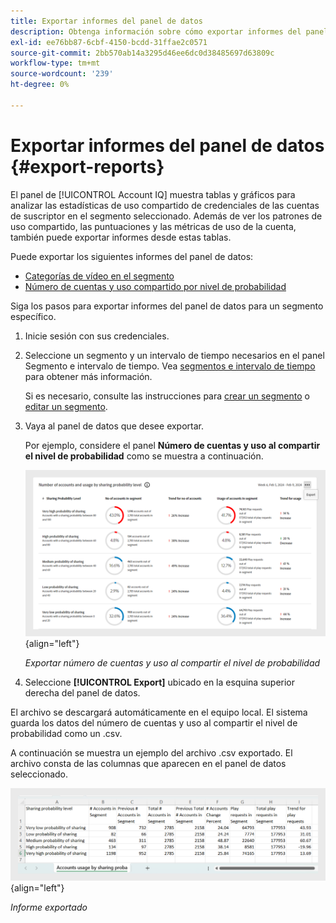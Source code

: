 ```yaml
---
title: Exportar informes del panel de datos
description: Obtenga información sobre cómo exportar informes del panel de datos en el panel.
exl-id: ee76bb87-6cbf-4150-bcdd-31ffae2c0571
source-git-commit: 2bb570ab14a3295d46ee6dc0d38485697d63809c
workflow-type: tm+mt
source-wordcount: '239'
ht-degree: 0%

---
```


# Exportar informes del panel de datos {#export-reports}

El panel de [!UICONTROL Account IQ] muestra tablas y gráficos para analizar las estadísticas de uso compartido de credenciales de las cuentas de suscriptor en el segmento seleccionado. Además de ver los patrones de uso compartido, las puntuaciones y las métricas de uso de la cuenta, también puede exportar informes desde estas tablas.

Puede exportar los siguientes informes del panel de datos:

* [Categorías de vídeo en el segmento](data-panels.md#video-categories-segment)
* [Número de cuentas y uso compartido por nivel de probabilidad](data-panels.md#number-of-accounts-usage-sharing-probability)

Siga los pasos para exportar informes del panel de datos para un segmento específico.

1. Inicie sesión con sus credenciales.
1. Seleccione un segmento y un intervalo de tiempo necesarios en el panel Segmento e intervalo de tiempo. Vea [segmentos e intervalo de tiempo](segments-timeinterval.md#segment-selection) para obtener más información.

   Si es necesario, consulte las instrucciones para [crear un segmento](work-with-segments.md#create-new-segment) o [editar un segmento](work-with-segments.md#edit-segment).

1. Vaya al panel de datos que desee exportar.

   Por ejemplo, considere el panel **Número de cuentas y uso al compartir el nivel de probabilidad** como se muestra a continuación.

   ![Exportar número de cuentas y uso al compartir el nivel de probabilidad](assets/export-report.png){align="left"}

   *Exportar número de cuentas y uso al compartir el nivel de probabilidad*

1. Seleccione **[!UICONTROL Export]** ubicado en la esquina superior derecha del panel de datos.

El archivo se descargará automáticamente en el equipo local. El sistema guarda los datos del número de cuentas y uso al compartir el nivel de probabilidad como un .csv.

A continuación se muestra un ejemplo del archivo .csv exportado. El archivo consta de las columnas que aparecen en el panel de datos seleccionado.

![Informe exportado](assets/exported-report.png){align="left"}

*Informe exportado*
